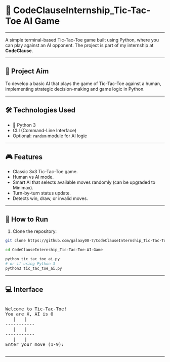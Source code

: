 # 🤖 CodeClauseInternship_Tic-Tac-Toe AI Game
---

A simple terminal-based Tic-Tac-Toe game built using Python, where you can play against an AI opponent. The project is part of my internship at **CodeClause**.

---

## 🎯 Project Aim

To develop a basic AI that plays the game of Tic-Tac-Toe against a human, implementing strategic decision-making and game logic in Python.

---

## 🛠️ Technologies Used

- 🐍 Python 3
- CLI (Command-Line Interface)
- Optional: `random` module for AI logic

---

## 🎮 Features

- Classic 3x3 Tic-Tac-Toe game.
- Human vs AI mode.
- Smart AI that selects available moves randomly (can be upgraded to Minimax).
- Turn-by-turn status update.
- Detects win, draw, or invalid moves.

---

## 📁 How to Run

1. Clone the repository:

```bash
git clone https://github.com/galaxy00-7/CodeClauseInternship_Tic-Tac-Toe-AI-Game.git
```
```bash
cd CodeClauseInternship_Tic-Tac-Toe-AI-Game
```
```bash
python tic_tac_toe_ai.py
# or if using Python 3
python3 tic_tac_toe_ai.py
```
---

## 💻 Interface
<pre>
   
Welcome to Tic-Tac-Toe!
You are X, AI is O
   |   |  
-----------
   |   |  
-----------
   |   |  
Enter your move (1-9): 
   
</pre>
---
